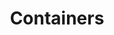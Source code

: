 ---
type: "module"
title: "Containers"
description: "This section provides an introduction to containers, their architecture, and how they are used in modern software development."
banner: "images/exoscale-icon.svg"
weight: 2
tags: [sks, docker, containers]
level: "beginner"
categories: [exoscale,kubernetes]
---